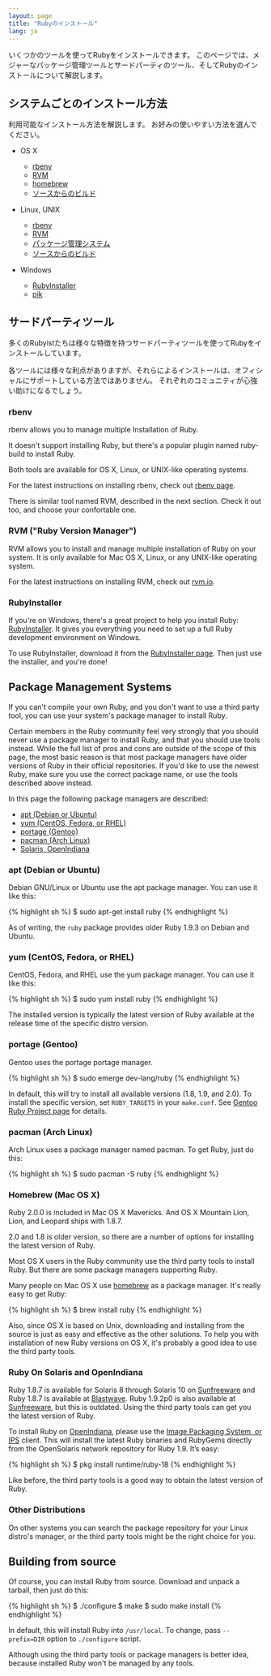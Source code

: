 ```yaml
---
layout: page
title: "Rubyのインストール"
lang: ja
---
```


いくつかのツールを使ってRubyをインストールできます。
このページでは、メジャーなパッケージ管理ツールとサードパーティのツール、そしてRubyのインストールについて解説します。

## システムごとのインストール方法

利用可能なインストール方法を解説します。
お好みの使いやすい方法を選んでください。

- OS X

  - [rbenv](#rbenv)
  - [RVM](#rvm)
  - [homebrew](#homebrew)
  - [ソースからのビルド](#building-from-source)

- Linux, UNIX

  - [rbenv](#rbenv)
  - [RVM](#rvm)
  - [パッケージ管理システム](#package-management-systems)
  - [ソースからのビルド](#building-from-source)

- Windows

  - [RubyInstaller](#rubyinstaller)
  - [pik][pik]

<a name="third-party-tools">

## サードパーティツール

多くのRubyistたちは様々な特徴を持つサードパーティツールを使ってRubyをインストールしています。

各ツールには様々な利点がありますが、それらによるインストールは、オフィシャルにサポートしている方法ではありません。
それぞれのコミュニティが心強い助けになるでしょう。

<a name="rbenv">

### rbenv

rbenv allows you to manage multiple Installation of Ruby.

It doesn't support installing Ruby, but there's a popular plugin named
ruby-build to install Ruby.

Both tools are available for OS X, Linux, or UNIX-like operating systems.

For the latest instructions on installing rbenv, check out [rbenv page][rbenv].

There is similar tool named RVM, described in the next section.
Check it out too, and choose your confortable one.

<a name="rvm">

### RVM ("Ruby Version Manager")

RVM allows you to install and manage multiple installation of Ruby on your
system.  It is only available for Mac OS X, Linux, or any UNIX-like
operating system.

For the latest instructions on installing RVM, check out [rvm.io][rvm].

<a name="rubyinstaller">

### RubyInstaller

If you're on Windows, there's a great project to help you install Ruby:
[RubyInstaller][rubyinstaller].
It gives you everything you need to set up a full Ruby development
environment on Windows.

To use RubyInstaller, download it from the [RubyInstaller page][rubyinstaller].
Then just use the installer, and you're done!

<a name="package-management-systems">

## Package Management Systems

If you can't compile your own Ruby, and you don't want to use a third
party tool, you can use your system's package manager to install Ruby.

Certain members in the Ruby community feel very strongly that you should
never use a package manager to install Ruby, and that you should use tools
instead. While the full list of pros and cons are outside of the scope
of this page, the most basic reason is that most package managers have
older versions of Ruby in their official repositories. If you'd like to
use the newest Ruby, make sure you use the correct package name,
or use the tools described above instead.

In this page the following package managers are described:

- [apt (Debian or Ubuntu)](#apt)
- [yum (CentOS, Fedora, or RHEL)](#yum)
- [portage (Gentoo)](#gentoo)
- [pacman (Arch Linux)](#pacman)
- [Solaris, OpenIndiana](#solaris)

<a name="apt">

### apt (Debian or Ubuntu)

Debian GNU/Linux or Ubuntu use the apt package manager.
You can use it like this:

{% highlight sh %}
$ sudo apt-get install ruby
{% endhighlight %}

As of writing, the `ruby` package provides older Ruby 1.9.3
on Debian and Ubuntu.

<a name="yum">

### yum (CentOS, Fedora, or RHEL)

CentOS, Fedora, and RHEL use the yum package manager.
You can use it like this:

{% highlight sh %}
$ sudo yum install ruby
{% endhighlight %}

The installed version is typically the latest version of Ruby available
at the release time of the specific distro version.

<a name="portage">

### portage (Gentoo)

Gentoo uses the portage portage manager.

{% highlight sh %}
$ sudo emerge dev-lang/ruby
{% endhighlight %}

In default, this will try to install all available versions (1.8, 1.9, and 2.0).
To install the specific version, set `RUBY_TARGETS` in your `make.conf`.
See [Gentoo Ruby Project page][gentoo-ruby] for details.

<a name="pacman">

### pacman (Arch Linux)

Arch Linux uses a package manager named pacman. To get Ruby, just do
this:

{% highlight sh %}
$ sudo pacman -S ruby
{% endhighlight %}

<a name="homebrew">

### Homebrew (Mac OS X)

Ruby 2.0.0 is included in Mac OS X Mavericks.
And OS X Mountain Lion, Lion, and Leopard ships with 1.8.7.

2.0 and 1.8 is older version, so there are a number of options
for installing the latest version of Ruby.

Most OS X users in the Ruby community use the third party tools to install
Ruby. But there are some package managers supporting Ruby.

Many people on Mac OS X use [homebrew][homebrew] as a package manager.
It's really easy to get Ruby:

{% highlight sh %}
$ brew install ruby
{% endhighlight %}

Also, since OS X is based on Unix, downloading and installing from the
source is just as easy and effective as the other solutions.
To help you with installation of new Ruby versions on OS X, it's
probably a good idea to use the third party tools.

<a name="solaris">

### Ruby On Solaris and OpenIndiana

Ruby 1.8.7 is available for Solaris 8 through Solaris 10 on
[Sunfreeware][sunfreeware] and Ruby 1.8.7 is available at [Blastwave][blastwave].
Ruby 1.9.2p0 is also available at [Sunfreeware][sunfreeware], but this is outdated.
Using the third party tools can get you the latest version of Ruby.

To install Ruby on [OpenIndiana][openindiana], please use the [Image Packaging
System, or IPS][opensolaris-pkg] client. This will install the latest Ruby binaries
and RubyGems directly from the OpenSolaris network repository for
Ruby 1.9. It’s easy:

{% highlight sh %}
$ pkg install runtime/ruby-18
{% endhighlight %}

Like before, the third party tools is a good way to obtain the latest version of Ruby.

<a name="other">

### Other Distributions

On other systems you can search the package repository for your
Linux distro's manager, or the third party tools might be the right choice for you.

<a name="building-from-source">

## Building from source

Of course, you can install Ruby from source.
Download and unpack a tarball, then just do this:

{% highlight sh %}
$ ./configure
$ make
$ sudo make install
{% endhighlight %}

In default, this will install Ruby into `/usr/local`. To change, pass
`--prefix=DIR` option to `./configure` script.

Although using the third party tools or package managers is better idea,
because installed Ruby won't be managed by any tools.


[rvm]: http://rvm.io/
[rbenv]: https://github.com/sstephenson/rbenv
[rubyinstaller]: http://rubyinstaller.org/
[pik]: https://github.com/vertiginous/pik
[sunfreeware]: http://www.sunfreeware.com
[blastwave]: http://www.blastwave.org
[openindiana]: http://openindiana.org/
[opensolaris-pkg]: http://opensolaris.org/os/project/pkg/
[macosforge-ruby]: http://trac.macosforge.org/projects/ruby/wiki
[gentoo-ruby]: http://www.gentoo.org/proj/en/prog_lang/ruby/
[homebrew]: http://brew.sh/
